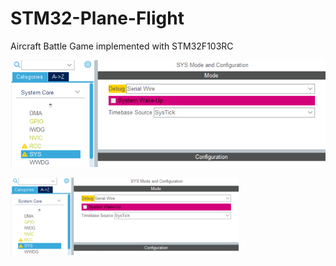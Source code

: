 # STM32-Plane-Flight
Aircraft Battle Game implemented with STM32F103RC

![](/Readme/01.png)

<img src="/Readme/01.png" style="zoom:40%;" />
